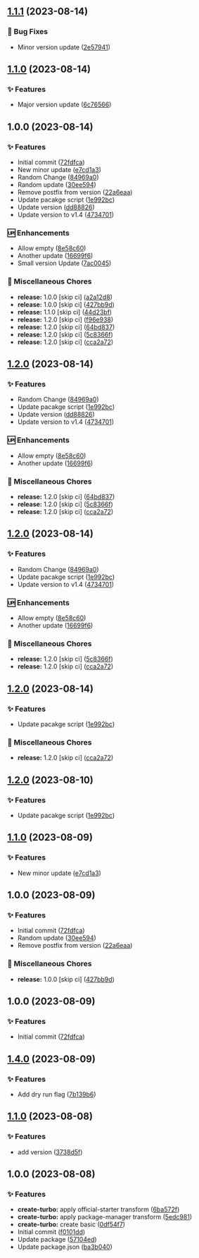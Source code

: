 ## [1.1.1](https://github.com/saqirmdevx/semantic-test-versioning/compare/v1.1.0...v1.1.1) (2023-08-14)


### :bug: Bug Fixes

* Minor version update ([2e57941](https://github.com/saqirmdevx/semantic-test-versioning/commit/2e57941982f930e00eaa55792b8fac6495ffaa18))

## [1.1.0](https://github.com/saqirmdevx/semantic-test-versioning/compare/v1.0.0...v1.1.0) (2023-08-14)


### :sparkles: Features

* Major version update ([6c76566](https://github.com/saqirmdevx/semantic-test-versioning/commit/6c76566aad5ffb32b8e4b4a26df40a8ebbe343b6))

## 1.0.0 (2023-08-14)


### :sparkles: Features

* Initial commit ([72fdfca](https://github.com/saqirmdevx/semantic-test-versioning/commit/72fdfca8d834264b0a24855bbacbf36c76d19b83))
* New minor update ([e7cd1a3](https://github.com/saqirmdevx/semantic-test-versioning/commit/e7cd1a3c96340acb9f16e286f423af030df05ad6))
* Random Change ([84969a0](https://github.com/saqirmdevx/semantic-test-versioning/commit/84969a06c723593007b60d0bff186a080c99a20b))
* Random update ([30ee594](https://github.com/saqirmdevx/semantic-test-versioning/commit/30ee594cfd877e21f852864cb087169e53faedf7))
* Remove postfix from version ([22a6eaa](https://github.com/saqirmdevx/semantic-test-versioning/commit/22a6eaa198cba2d72ba718386a322da48da34c7b))
* Update pacakge script ([1e992bc](https://github.com/saqirmdevx/semantic-test-versioning/commit/1e992bc6f166b3109bbd54cf3dbb9279029b20d9))
* Update version ([dd88826](https://github.com/saqirmdevx/semantic-test-versioning/commit/dd888263d7f4f52bf13d2fe1b096fd334f2b0e77))
* Update version to v1.4 ([4734701](https://github.com/saqirmdevx/semantic-test-versioning/commit/47347010b6ae4e0388f68fb2d2fc9a57dced60d3))


### :up: Enhancements

* Allow empty ([8e58c60](https://github.com/saqirmdevx/semantic-test-versioning/commit/8e58c60ee11c970505557d1f8419b8a78e613af8))
* Another update ([16699f6](https://github.com/saqirmdevx/semantic-test-versioning/commit/16699f6f0b3322fcaa2db19b04bc54c2afa72dbf))
* Small version Update ([7ac0045](https://github.com/saqirmdevx/semantic-test-versioning/commit/7ac0045c96f07f48cd3cd45473fbd2e0596abc73))


### :octopus: Miscellaneous Chores

* **release:** 1.0.0 [skip ci] ([a2a12d8](https://github.com/saqirmdevx/semantic-test-versioning/commit/a2a12d8369474bf28fa77626af680cdaadad7f4b))
* **release:** 1.0.0 [skip ci] ([427bb9d](https://github.com/saqirmdevx/semantic-test-versioning/commit/427bb9dddcb74171b4e377beadf004e842cdf143))
* **release:** 1.1.0 [skip ci] ([44d23bf](https://github.com/saqirmdevx/semantic-test-versioning/commit/44d23bf356fa93437ca0547643e40a82cc140ab5))
* **release:** 1.2.0 [skip ci] ([f96e938](https://github.com/saqirmdevx/semantic-test-versioning/commit/f96e938bbd794da6e18f2e145afab91cf849a915))
* **release:** 1.2.0 [skip ci] ([64bd837](https://github.com/saqirmdevx/semantic-test-versioning/commit/64bd83776ac0a74a208acf58f49d0f8c30b4414f))
* **release:** 1.2.0 [skip ci] ([5c8366f](https://github.com/saqirmdevx/semantic-test-versioning/commit/5c8366f19d4f58a049bb82bc426d9965e55315fd))
* **release:** 1.2.0 [skip ci] ([cca2a72](https://github.com/saqirmdevx/semantic-test-versioning/commit/cca2a72908264c57b0b7e8694dda9612da2be16c))

## [1.2.0](https://github.com/saqirmdevx/semantic-test-versioning/compare/v1.1.0...v1.2.0) (2023-08-14)


### :sparkles: Features

* Random Change ([84969a0](https://github.com/saqirmdevx/semantic-test-versioning/commit/84969a06c723593007b60d0bff186a080c99a20b))
* Update pacakge script ([1e992bc](https://github.com/saqirmdevx/semantic-test-versioning/commit/1e992bc6f166b3109bbd54cf3dbb9279029b20d9))
* Update version ([dd88826](https://github.com/saqirmdevx/semantic-test-versioning/commit/dd888263d7f4f52bf13d2fe1b096fd334f2b0e77))
* Update version to v1.4 ([4734701](https://github.com/saqirmdevx/semantic-test-versioning/commit/47347010b6ae4e0388f68fb2d2fc9a57dced60d3))


### :up: Enhancements

* Allow empty ([8e58c60](https://github.com/saqirmdevx/semantic-test-versioning/commit/8e58c60ee11c970505557d1f8419b8a78e613af8))
* Another update ([16699f6](https://github.com/saqirmdevx/semantic-test-versioning/commit/16699f6f0b3322fcaa2db19b04bc54c2afa72dbf))


### :octopus: Miscellaneous Chores

* **release:** 1.2.0 [skip ci] ([64bd837](https://github.com/saqirmdevx/semantic-test-versioning/commit/64bd83776ac0a74a208acf58f49d0f8c30b4414f))
* **release:** 1.2.0 [skip ci] ([5c8366f](https://github.com/saqirmdevx/semantic-test-versioning/commit/5c8366f19d4f58a049bb82bc426d9965e55315fd))
* **release:** 1.2.0 [skip ci] ([cca2a72](https://github.com/saqirmdevx/semantic-test-versioning/commit/cca2a72908264c57b0b7e8694dda9612da2be16c))

## [1.2.0](https://github.com/saqirmdevx/semantic-test-versioning/compare/v1.1.0...v1.2.0) (2023-08-14)


### :sparkles: Features

* Random Change ([84969a0](https://github.com/saqirmdevx/semantic-test-versioning/commit/84969a06c723593007b60d0bff186a080c99a20b))
* Update pacakge script ([1e992bc](https://github.com/saqirmdevx/semantic-test-versioning/commit/1e992bc6f166b3109bbd54cf3dbb9279029b20d9))
* Update version to v1.4 ([4734701](https://github.com/saqirmdevx/semantic-test-versioning/commit/47347010b6ae4e0388f68fb2d2fc9a57dced60d3))


### :up: Enhancements

* Allow empty ([8e58c60](https://github.com/saqirmdevx/semantic-test-versioning/commit/8e58c60ee11c970505557d1f8419b8a78e613af8))
* Another update ([16699f6](https://github.com/saqirmdevx/semantic-test-versioning/commit/16699f6f0b3322fcaa2db19b04bc54c2afa72dbf))


### :octopus: Miscellaneous Chores

* **release:** 1.2.0 [skip ci] ([5c8366f](https://github.com/saqirmdevx/semantic-test-versioning/commit/5c8366f19d4f58a049bb82bc426d9965e55315fd))
* **release:** 1.2.0 [skip ci] ([cca2a72](https://github.com/saqirmdevx/semantic-test-versioning/commit/cca2a72908264c57b0b7e8694dda9612da2be16c))

## [1.2.0](https://github.com/saqirmdevx/semantic-test-versioning/compare/v1.1.0...v1.2.0) (2023-08-14)


### :sparkles: Features

* Update pacakge script ([1e992bc](https://github.com/saqirmdevx/semantic-test-versioning/commit/1e992bc6f166b3109bbd54cf3dbb9279029b20d9))


### :octopus: Miscellaneous Chores

* **release:** 1.2.0 [skip ci] ([cca2a72](https://github.com/saqirmdevx/semantic-test-versioning/commit/cca2a72908264c57b0b7e8694dda9612da2be16c))

## [1.2.0](https://github.com/saqirmdevx/semantic-test-versioning/compare/v1.1.0...v1.2.0) (2023-08-10)


### :sparkles: Features

* Update pacakge script ([1e992bc](https://github.com/saqirmdevx/semantic-test-versioning/commit/1e992bc6f166b3109bbd54cf3dbb9279029b20d9))

## [1.1.0](https://github.com/saqirmdevx/semantic-test-versioning/compare/v1.0.0...v1.1.0) (2023-08-09)


### :sparkles: Features

* New minor update ([e7cd1a3](https://github.com/saqirmdevx/semantic-test-versioning/commit/e7cd1a3c96340acb9f16e286f423af030df05ad6))

## 1.0.0 (2023-08-09)


### :sparkles: Features

* Initial commit ([72fdfca](https://github.com/saqirmdevx/semantic-test-versioning/commit/72fdfca8d834264b0a24855bbacbf36c76d19b83))
* Random update ([30ee594](https://github.com/saqirmdevx/semantic-test-versioning/commit/30ee594cfd877e21f852864cb087169e53faedf7))
* Remove postfix from version ([22a6eaa](https://github.com/saqirmdevx/semantic-test-versioning/commit/22a6eaa198cba2d72ba718386a322da48da34c7b))


### :octopus: Miscellaneous Chores

* **release:** 1.0.0 [skip ci] ([427bb9d](https://github.com/saqirmdevx/semantic-test-versioning/commit/427bb9dddcb74171b4e377beadf004e842cdf143))

## 1.0.0 (2023-08-09)


### :sparkles: Features

* Initial commit ([72fdfca](https://github.com/saqirmdevx/semantic-test-versioning/commit/72fdfca8d834264b0a24855bbacbf36c76d19b83))

## [1.4.0](https://github.com/saqirmdevx/semantic-test-versioning/compare/v1.3.1...v1.4.0) (2023-08-09)


### :sparkles: Features

* Add dry run flag ([7b139b6](https://github.com/saqirmdevx/semantic-test-versioning/commit/7b139b607096823527463900c9fe7383d54c2a35))

## [1.1.0](https://github.com/saqirmdevx/semantic-test-versioning/compare/v1.0.0...v1.1.0) (2023-08-08)


### :sparkles: Features

* add version ([3738d5f](https://github.com/saqirmdevx/semantic-test-versioning/commit/3738d5f2a4e85f144bed459b015a34c852f1b34b))

## 1.0.0 (2023-08-08)


### :sparkles: Features

* **create-turbo:** apply official-starter transform ([6ba572f](https://github.com/saqirmdevx/semantic-test-versioning/commit/6ba572f93537bc8d1e13bd6524131cad3e54c07c))
* **create-turbo:** apply package-manager transform ([5edc981](https://github.com/saqirmdevx/semantic-test-versioning/commit/5edc9817a612a016e1e2e757ff75e1dee90a3db9))
* **create-turbo:** create basic ([0df54f7](https://github.com/saqirmdevx/semantic-test-versioning/commit/0df54f7294132b29981f8fe6c28abedb75ec7553))
* Initial commit ([f0101dd](https://github.com/saqirmdevx/semantic-test-versioning/commit/f0101dd9a00770410c815957abd7066dbe339c26))
* Update package ([57104ed](https://github.com/saqirmdevx/semantic-test-versioning/commit/57104ed4191013b7ef21437f4bec021c99a4be13))
* Update package.json ([ba3b040](https://github.com/saqirmdevx/semantic-test-versioning/commit/ba3b040bf58afbf2908a9c9ad1a23676fe719294))
